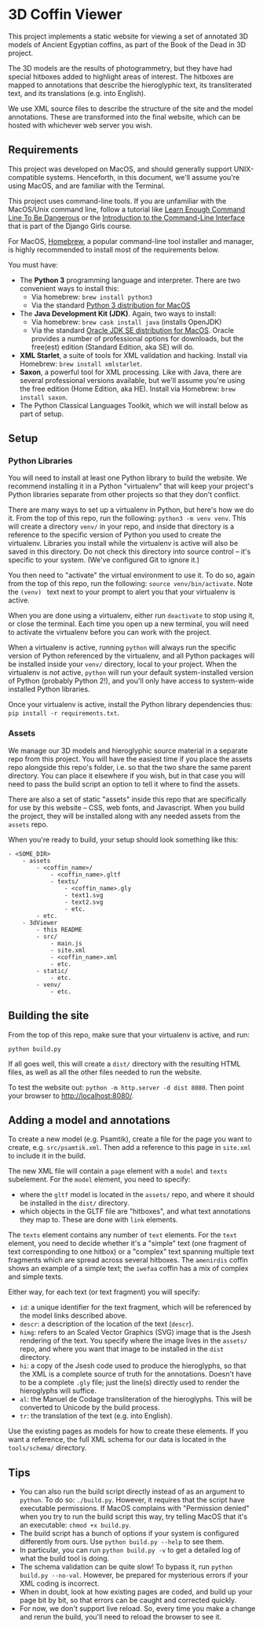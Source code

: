 # 3D Coffin Viewer

This project implements a static website for viewing a set of annotated 3D models of Ancient
Egyptian coffins, as part of the Book of the Dead in 3D project.

The 3D models are the results of photogrammetry, but they have had special hitboxes added to
highlight areas of interest. The hitboxes are mapped to annotations that describe the hieroglyphic
text, its transliterated text, and its translations (e.g. into English).

We use XML source files to describe the structure of the site and the model annotations. These are
transformed into the final website, which can be hosted with whichever web server you wish.

## Requirements

This project was developed on MacOS, and should generally support UNIX-compatible systems.
Henceforth, in this document, we'll assume you're using MacOS, and are familiar with the Terminal.

This project uses command-line tools. If you are unfamiliar with the MacOS/Unix command line,
follow a tutorial like [Learn Enough Command Line To Be Dangerous](https://www.learnenough.com/command-line-tutorial/basics)
or the [Introduction to the Command-Line Interface](https://tutorial.djangogirls.org/en/intro_to_command_line/)
that is part of the Django Girls course.

For MacOS, [Homebrew](https://brew.sh), a popular command-line tool installer and manager, is
highly recommended to install most of the requirements below.

You must have:

* The **Python 3** programming language and interpreter. There are two convenient ways to install
  this:
   * Via homebrew: `brew install python3`
   * Via the standard [Python 3 distribution for MacOS](https://www.python.org/downloads/)
* The **Java Development Kit (JDK)**. Again, two ways to install:
   * Via homebrew: `brew cask install java` (installs OpenJDK)
   * Via the standard [Oracle JDK SE distribution for MacOS](https://www.oracle.com/technetwork/java/javase/downloads/jdk13-downloads-5672538.html).
     Oracle provides a number of professional options for downloads, but the free(est) edition
     (Standard Edition, aka SE) will do.
* **XML Starlet**, a suite of tools for XML validation and hacking. Install via Homebrew:
  `brew install xmlstarlet`.
* **Saxon**, a powerful tool for XML processing. Like with Java, there are several professional
  versions available, but we'll assume you're using the free edition (Home Edition, aka HE). Install
  via Homebrew: `brew install saxon`.
* The Python Classical Languages Toolkit, which we will install below as part of setup.

## Setup

### Python Libraries

You will need to install at least one Python library to build the website. We recommend
installing it in a Python "virtualenv" that will keep your project's Python libraries separate
from other projects so that they don't conflict.

There are many ways to set up a virtualenv in Python, but here's how we do it. From the top of this
repo, run the following: `python3 -m venv venv`. This will create a directory `venv/` in your
repo, and inside that directory is a reference to the specific version of Python you used to create
the virtualenv. Libraries you install while the virtualenv is active will also be saved in this
directory. Do not check this directory into source control – it's specific to your system. (We've
configured Git to ignore it.)

You then need to "activate" the virtual environment to use it. To do so, again from the top of this
repo, run the following: `source venv/bin/activate`. Note the `(venv) ` text next to your prompt to
alert you that your virtualenv is active.

When you are done using a virtualenv, either run `deactivate` to stop using it, or close the
terminal. Each time you open up a new terminal, you will need to activate the virtualenv before
you can work with the project.

When a virtualenv is active, running `python` will always run the specific version of Python
referenced by the virtualenv, and all Python packages will be installed inside your `venv/`
directory, local to your project. When the virtualenv is _not_ active, `python` will run your
default system-installed version of Python (probably Python 2!), and you'll only have access to
system-wide installed Python libraries.

Once your virtualenv is active, install the Python library dependencies thus:
`pip install -r requirements.txt`.

### Assets

We manage our 3D models and hieroglyphic source material in a separate repo from this project. You
will have the easiest time if you place the assets repo alongside this repo's folder, i.e. so that
the two share the same parent directory. You can place it elsewhere if you wish, but in that case
you will need to pass the build script an option to tell it where to find the assets.

There are also a set of static "assets" inside this repo that are specifically for use by this
website – CSS, web fonts, and Javascript. When you build the project, they will be installed along
with any needed assets from the `assets` repo.

When you're ready to build, your setup should look something like this:

```
- <SOME_DIR>
    - assets
        - <coffin_name>/
            - <coffin_name>.gltf
            - texts/
                - <coffin_name>.gly
                - text1.svg
                - text2.svg
                - etc.
        - etc.
    - 3dViewer
        - this README
        - src/
            - main.js
            - site.xml
            - <coffin_name>.xml
            - etc.
        - static/
            - etc.
        - venv/
            - etc.
```


## Building the site

From the top of this repo, make sure that your virtualenv is active, and run:

`python build.py`

If all goes well, this will create a `dist/` directory with the resulting HTML files, as well as all
the other files needed to run the website.

To test the website out: `python -m http.server -d dist 8080`. Then point your browser to
[http://localhost:8080/](http://localhost:8080/).

## Adding a model and annotations

To create a new model (e.g. Psamtik), create a file for the page you want to create, e.g.
`src/psamtik.xml`. Then add a reference to this page in `site.xml` to include it in the build.

The new XML file will contain a `page` element with a `model` and `texts` subelement. For the
`model` element, you need to specify:

   * where the `gltf` model is located in the `assets/` repo, and where it should be installed
     in the `dist/` directory.
   * which objects in the GLTF file are "hitboxes", and what text annotations they map to. These
     are done with `link` elements.

The `texts` element contains any number of `text` elements. For the `text` element, you need to
decide whether it's a "simple" text (one fragment of text corresponding to one hitbox) or
a "complex" text spanning multiple text fragments which are spread across several hitboxes. The
`amenirdis` coffin shows an example of a simple text; the `iwefaa` coffin has a mix of complex and
simple texts.

Either way, for each text (or text fragment) you will specify:

   * `id`: a unique identifier for the text fragment, which will be referenced by the model links
     described above.
   * `descr`: a description of the location of the text (`descr`).
   * `himg`: refers to an Scaled Vector Graphics (SVG) image that is the Jsesh rendering of the
     text. You specify where the image lives in the `assets/` repo, and where you want that image
     to be installed in the `dist` directory.
   * `hi`: a copy of the Jsesh code used to produce the hieroglyphs, so that the XML is a complete
     source of truth for the annotations. Doesn't have to be a complete `.gly` file; just the
     line(s) directly used to render the hieroglyphs will suffice.
   * `al`: the Manuel de Codage transliteration of the hieroglyphs. This will be converted to
     Unicode by the build process.
   * `tr`: the translation of the text (e.g. into English).

Use the existing pages as models for how to create these elements. If you want a reference, the
full XML schema for our data is located in the `tools/schema/` directory.

## Tips

   * You can also run the build script directly instead of as an argument to `python`. To do so:
     `./build.py`. However, it requires that the script have executable permissions. If MacOS
     complains with "Permission denied" when you try to run the build script this way, try telling
     MacOS that it's an executable: `chmod +x build.py`.
   * The build script has a bunch of options if your system is configured differently from ours.
     Use `python build.py --help` to see them.
   * In particular, you can run `python build.py -v` to get a detailed log of what the build tool
     is doing.
   * The schema validation can be quite slow! To bypass it, run `python build.py --no-val`. However,
     be prepared for mysterious errors if your XML coding is incorrect.
   * When in doubt, look at how existing pages are coded, and build up your page bit by bit, so
     that errors can be caught and corrected quickly.
   * For now, we don't support live reload. So, every time you make a change and rerun the build,
     you'll need to reload the browser to see it.
